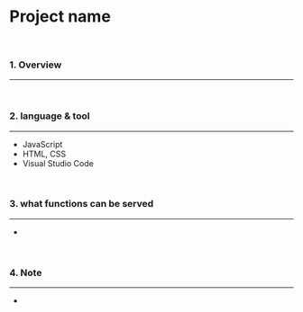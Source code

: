 # Project name

<br>

### 1. Overview
---



<br>


### 2. language & tool 
---

- JavaScript
- HTML, CSS
- Visual Studio Code

<br>


### 3. what functions can be served
---

- 

<br>

### 4. Note
---

- 

